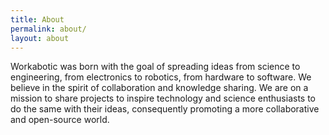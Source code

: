 ```yaml
---
title: About
permalink: about/
layout: about
---
```


Workabotic was born with the goal of spreading ideas from science to engineering, from electronics to robotics, from hardware to software. We believe in the spirit of collaboration and knowledge sharing. We are on a mission to share projects to inspire technology and science enthusiasts to do the same with their ideas, consequently promoting a more collaborative and open-source world.